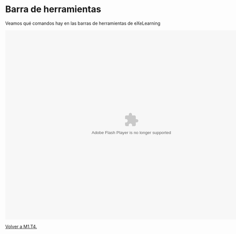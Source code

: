 
# Barra de herramientas

Veamos qué comandos hay en las barras de herramientas de eXeLearning

<object data="http://aularagon.catedu.es/materialesaularagon2013/herramelabor/tm1/eXe_Menus.swf" height="600" type="application/x-shockwave-flash" width="800"><param name="src" value="http://aularagon.catedu.es/materialesaularagon2013/herramelabor/tm1/eXe_Menus.swf"/></object>

[Volver a M1.T4.](u4_primeros_pasos_con_exelearning.html)

